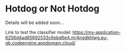 # Hotdog or Not Hotdog

Details will be added soon...

Link to test the classifier model:
https://my-application-6256d4ad85692533c6ebd6e4.mr4ngdkhlwg.eu-gb.codeengine.appdomain.cloud/
